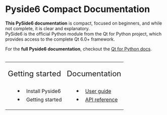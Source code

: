 # Pyside6 Compact Documentation


**This PySide6 documentation** is compact, focused on beginners, and while not complete, it is clear and explanatory.<br> PySide6 is the official Python module from the Qt for Python project, which provides access to the complete Qt 6.0+ framework. 

For the **full Pyside6 documentation**, checkout the [Qt for Python docs](https://doc.qt.io/qtforpython-6/index.html).
<br>
<br>


<style type="text/css">
ul {
  padding-left: 50px;
}

li {
  padding: 2px 0
}

.font-title {
  font-size: 24px;
  display: block;
  padding-bottom: 10px;
}
.font-item {
  font-size: 16px;
}
</style>

<style type="text/css">
ul li::marker {
  font-size: 20px; /* Adjust the size */
/* Optional: change the color */
}

td {
  padding-right: 1 px;
}
</style>

<table>
  <tr>
    <td>
    <br>
      <span class="font-title">Getting started</span>
      <ul>
        <li><span class="font-item">&nbsp Install Pyside6</span></li>
        <li><span class="font-item">&nbsp Getting started</span></li>
      </ul>
    </td>
    <td>
    <br>
      <span class="font-title">Documentation</span>
      <ul>
        <li><span class="font-item">&nbsp <a href="User_Guide">User guide</a></span></li>
        <li><span class="font-item">&nbsp <a href="API_reference">API reference</a></span></li>
      </ul>
    </td>
                                       
  </tr>
</table>

<br></br>
<br></br>
<br></br>
<br></br>